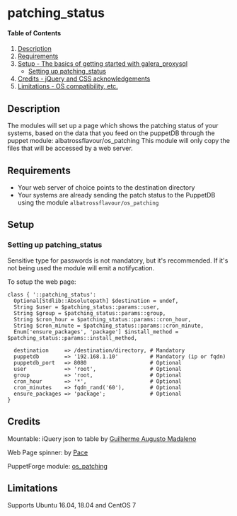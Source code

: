# patching_status

#### Table of Contents

1. [Description](#description)
1. [Requirements](#requirements)
1. [Setup - The basics of getting started with galera_proxysql](#setup)
    * [Setting up patching_status](#setting-up-patching_status)
1. [Credits - jQuery and CSS acknowledgements](#credits)
1. [Limitations - OS compatibility, etc.](#limitations)

## Description

The modules will set up a page which shows the patching status of your systems, based on the data that you feed on the puppetDB through the puppet module: albatrossflavour/os_patching
This module will only copy the files that will be accessed by a web server.

## Requirements

* Your web server of choice points to the destination directory
* Your systems are already sending the patch status to the PuppetDB using the module `albatrossflavour/os_patching`

## Setup

### Setting up patching_status

Sensitive type for passwords is not mandatory, but it's recommended. If it's not being used the module will emit a notifycation.

To setup the web page:

```puppet
class { '::patching_status':
  Optional[Stdlib::Absolutepath] $destination = undef,
  String $user = $patching_status::params::user,
  String $group = $patching_status::params::group,
  String $cron_hour = $patching_status::params::cron_hour,
  String $cron_minute = $patching_status::params::cron_minute,
  Enum['ensure_packages', 'package'] $install_method = $patching_status::params::install_method,

  destination     => /destination/directory, # Mandatory
  puppetdb        => '192.168.1.10'          # Mandatory (ip or fqdn)
  puppetdb_port   => 8080                    # Optional
  user            => 'root',                 # Optional
  group           => 'root,                  # Optional
  cron_hour       => '*',                    # Optional
  cron_minutes    => fqdn_rand('60'),        # Optional
  ensure_packages => 'package';              # Optional
}
```

## Credits

Mountable: iQuery json to table by [Guilherme Augusto Madaleno](https://github.com/guimadaleno/mountable)

Web Page spinner: by [Pace](https://github.hubspot.com/pace/docs/welcome/)

PuppetForge module: [os_patching](https://forge.puppet.com/albatrossflavour/os_patching)

## Limitations

Supports Ubuntu 16.04, 18.04 and CentOS 7
